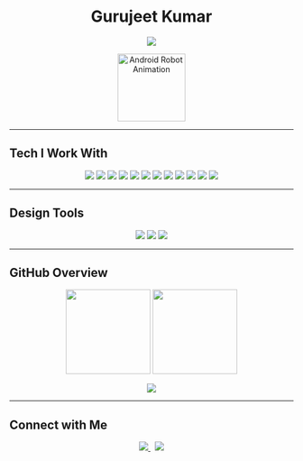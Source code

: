 <h1 align="center">Gurujeet Kumar</h1>

<p align="center">
  <img src="https://readme-typing-svg.demolab.com?font=JetBrains+Mono&size=22&pause=1000&color=00C4FF&center=true&vCenter=true&width=650&lines=CS+Student+at+IEM+Kolkata;Learning+DSA+and+Full+Stack;Android+Development+with+Kotlin+%26+Jetpack+Compose">
</p>

<p align="center">
  <img src="https://media0.giphy.com/media/v1.Y2lkPTc5MGI3NjExYXA5NXpsNzhwMHVlY2htczA4dGkzMGt3YjJmOHk3cms3MXludHZuZiZlcD12MV9pbnRlcm5hbF9naWZfYnlfaWQmY3Q9Zw/llarwdtFqG63IlqUR1/giphy.gif" width="120" alt="Android Robot Animation">
</p>

---

## Tech I Work With  

<p align="center">
  <img src="https://img.shields.io/badge/C%2B%2B-00599C?style=for-the-badge&logo=c%2B%2B&logoColor=white">
  <img src="https://img.shields.io/badge/JavaScript-F7DF1E?style=for-the-badge&logo=javascript&logoColor=black">
  <img src="https://img.shields.io/badge/React-61DAFB?style=for-the-badge&logo=react&logoColor=black">
  <img src="https://img.shields.io/badge/Kotlin-0095D5?style=for-the-badge&logo=kotlin&logoColor=white">
  <img src="https://img.shields.io/badge/Jetpack%20Compose-4285F4?style=for-the-badge&logo=jetpackcompose&logoColor=white">
  <img src="https://img.shields.io/badge/Android-3DDC84?style=for-the-badge&logo=android&logoColor=white">
  <img src="https://img.shields.io/badge/Node.js-43853D?style=for-the-badge&logo=node.js&logoColor=white">
  <img src="https://img.shields.io/badge/Firebase-FFCA28?style=for-the-badge&logo=firebase&logoColor=black">
  <img src="https://img.shields.io/badge/Supabase-3ECF8E?style=for-the-badge&logo=supabase&logoColor=white">
  <img src="https://img.shields.io/badge/MongoDB-47A248?style=for-the-badge&logo=mongodb&logoColor=white">
  <img src="https://img.shields.io/badge/Git-F05032?style=for-the-badge&logo=git&logoColor=white">
  <img src="https://img.shields.io/badge/GitHub-181717?style=for-the-badge&logo=github&logoColor=white">
</p>

---

## Design Tools  

<p align="center">
  <img src="https://img.shields.io/badge/Photoshop-31A8FF?style=for-the-badge&logo=Adobe%20Photoshop&logoColor=white">
  <img src="https://img.shields.io/badge/CorelDRAW-00A88F?style=for-the-badge&logo=CorelDRAW&logoColor=white">
  <img src="https://img.shields.io/badge/Figma-F24E1E?style=for-the-badge&logo=figma&logoColor=white">
</p>

---

## GitHub Overview  

<p align="center">
  <img src="https://github-readme-stats.vercel.app/api?username=imgurujeet&show_icons=true&theme=tokyonight&hide_rank=true&count_private=true" height="150">
  <img src="https://github-readme-streak-stats.herokuapp.com/?user=imgurujeet&theme=tokyonight" height="150">
</p>

<p align="center">
  <img src="https://github-profile-summary-cards.vercel.app/api/cards/profile-details?username=imgurujeet&theme=tokyonight">
</p>

---

## Connect with Me  

<p align="center">
  <a href="https://www.linkedin.com/in/gurujeet-k-975b8a288/">
    <img src="https://img.shields.io/badge/LinkedIn-0077B5?style=for-the-badge&logo=linkedin&logoColor=white">
  </a>
  &nbsp;
  <a href="mailto:imgurujeet@gmail.com">
    <img src="https://img.shields.io/badge/Gmail-D14836?style=for-the-badge&logo=gmail&logoColor=white">
  </a>
</p>
